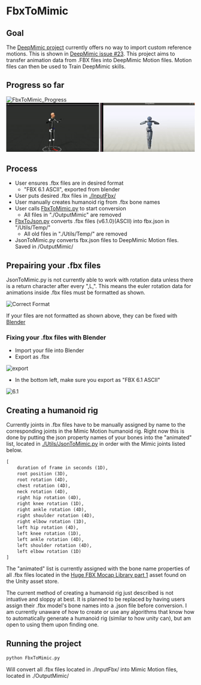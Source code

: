 # FbxToMimic

## Goal

The [DeepMimic project](https://github.com/xbpeng/DeepMimic) currently offers no way to import custom reference motions. This is shown in [DeepMimic issue #23](https://github.com/xbpeng/DeepMimic/issues/23). This project aims to transfer animation data from .FBX files into DeepMimic Motion files. Motion files can then be used to Train DeepMimic skills.

## Progress so far

![FbxToMimic_Progress](./Assets/FbxToMimic_Progress.gif)
![ChickenMimic](./Assets/ChickenMimic.gif)

## Process

- User ensures .fbx files are in desired format
	- "FBX 6.1 ASCII", exported from blender
- User puts desired .fbx files in [./InputFbx/](InputFbx)
- User manually creates humanoid rig from .fbx bone names
- User calls [FbxToMimic.py](./FbxToMimic.py) to start conversion
	- All files in "./OutputMimic" are removed
- [FbxToJson.py](./Utils/FbxToJson.py) converts .fbx files (v6.1.0)(ASCII) into fbx.json in "/Utils/Temp/"
	- All old files in "./Utils/Temp/" are removed
- JsonToMimic.py converts fbx.json files to DeepMimic Motion files. Saved in /OutputMimic/

## Prepairing your .fbx files

JsonToMimic.py is not currently able to work with rotation data unless there is a return character after every ",L,".
This means the euler rotation data for animations inside .fbx files must be formatted as shown.

![Correct Format](https://i.imgur.com/WcOOPNS.png)


If your files are not formatted as shown above, they can be fixed with [Blender](https://www.blender.org/)
### Fixing your .fbx files with Blender

- Import your file into Blender
- Export as .fbx

![export](https://i.imgur.com/DmCfaoh.png)

- In the bottom left, make sure you export as "FBX 6.1 ASCII"

![6.1](https://i.imgur.com/DnOk7Oh.png)

## Creating a humanoid rig

Currently joints in .fbx files have to be manually assigned by name to the corresponding joints in the Mimic Motion humanoid rig. Right now this is done by putting the json property names of your bones into the "animated" list, located in [./Utils/JsonToMimic.py](./Utils/JsonToMimic.py) in order with the Mimic joints listed below.

```
[
	duration of frame in seconds (1D),
	root position (3D),
	root rotation (4D),
	chest rotation (4D),
	neck rotation (4D),
	right hip rotation (4D),
	right knee rotation (1D),
	right ankle rotation (4D),
	right shoulder rotation (4D),
	right elbow rotation (1D),
	left hip rotation (4D),
	left knee rotation (1D),
	left ankle rotation (4D),
	left shoulder rotation (4D),
	left elbow rotation (1D)
]
```

The "animated" list is currently assigned with the bone name properties of all .fbx files located in the [Huge FBX Mocap Library part 1](https://assetstore.unity.com/packages/3d/animations/huge-fbx-mocap-library-part-1-19991) asset found on the Unity asset store.

The current method of creating a humanoid rig just described is not intuative and sloppy at best. It is planned to be replaced by having users assign their .fbx model's bone names into a .json file before conversion. I am currently unaware of how to create or use any algorithms that know how to automatically generate a humanoid rig (similar to how unity can), but am open to using them upon finding one.

## Running the project

```Bash
python FbxToMimic.py
```

Will convert all .fbx files located in ./InputFbx/ into Mimic Motion files, located in ./OutputMimic/
